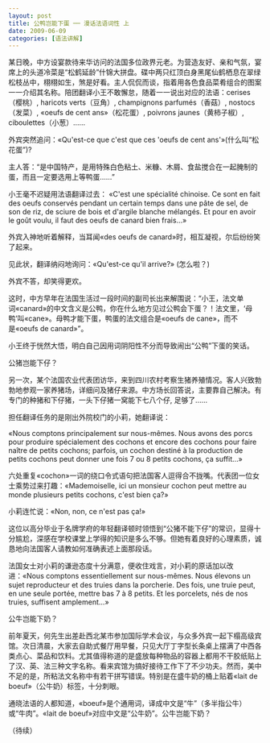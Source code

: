 ```yaml
---
layout: post
title: 公鸭岂能下蛋 ── 漫话法语词性 上
date: 2009-06-09
categories: [语法讲解]  
---
```


某日晚，中方设宴款待来华访问的法国多位政界元老。为营造友好、亲和气氛，宴席上的头道冷菜是“松鹤延龄”什锦大拼盘。碟中两只红顶白身黑尾仙鹤栖息在翠绿松枝丛中，栩栩如生，煞是好看。主人侃侃而谈，指着用各色食品菜肴组合的图案一一介绍其名称。陪团翻译小王不敢懈怠，随着一一说出对应的法语：cerises（樱桃）, haricots verts（豆角）, champignons parfumés（香菇）, nostocs（发菜）, «oeufs de cent ans»（松花蛋）, poivrons jaunes（黄柿子椒）, ciboulettes（小葱）……

外宾突然追问：«Qu'est-ce que c'est que ces 'oeufs de cent ans'»(什么叫“松花蛋”)?

主人答：“是中国特产，是用特殊白色粘土、米糠、木屑、食盐搅合在一起腌制的蛋，而且一定要选用上等鸭蛋……”

小王毫不迟疑用法语翻译过去： «C'est une spécialité chinoise. Ce sont en fait des oeufs conservés pendant un certain temps dans une pâte de sel, de son de riz, de sciure de bois et d'argile blanche mélangés. Et pour en avoir le goût voulu, il faut des oeufs de canard bien frais...»

外宾入神地听着解释，当耳闻«des oeufs de canard»时，相互凝视，尔后纷纷笑了起来。

见此状，翻译纳闷地询问：«Qu'est-ce qu'il arrive?» (怎么啦？)

外宾不答，却笑得更欢。

这时，中方早年在法国生活过一段时间的副司长出来解围说：“小王，法文单词«canard»的中文含义是公鸭，你在什么地方见过公鸭会下蛋？！法文里，‘母鸭’叫«cane»。母鸭才能下蛋，鸭蛋的法文组合是«oeufs de cane»，而不是«oeufs de canard»”。

小王终于恍然大悟，明白自己因用词阴阳性不分而导致闹出“公鸭”下蛋的笑话。

公猪岂能下仔？

另一次，某个法国农业代表团访华，来到四川农村考察生猪养殖情况。客人兴致勃勃地参观一家养猪场，详细问及猪仔来源。中方场长回答说，主要靠自己解决。有专门的种猪和下仔猪，一头下仔猪一窝能下七八个仔, 足够了……

担任翻译任务的是刚出外院校门的小莉，她翻译说：

«Nous comptons principalement sur nous-mêmes. Nous avons des porcs pour produire spécialement des cochons et encore des cochons pour faire naître de petits cochons; parfois, un cochon destiné à la production de petits cochons peut donner une fois 7 ou 8 petits cochons, ça suffit...»

六处重复«cochon»一词的绕口令式语句把法国客人逗得合不拢嘴。代表团一位女士乘势过来打趣：«Mademoiselle, ici un monsieur cochon peut mettre au monde plusieurs petits cochons, c'est bien ça?»

小莉连忙说：«Non, non, ce n'est pas ça!»

这位以高分毕业于名牌学府的年轻翻译顿时领悟到“公猪不能下仔”的常识，显得十分尴尬，深感在学校课堂上学得的知识是多么不够。但她有着良好的心理素质，诚恳地向法国客人请教如何准确表述上面那段话。

法国女士对小莉的谦逊态度十分满意，便收住戏言，对小莉的原话加以改进：«Nous comptons essentiellement sur nous-mêmes. Nous élevons un sujet reproducteur et des truies dans la porcherie. Des fois, une truie peut, en une seule portée, mettre bas 7 à 8 petits. Et les porcelets, nés de nos truies, suffisent amplement...»

公牛岂能下奶？

前年夏天，何先生出差赴西北某市参加国际学术会议，与众多外宾一起下榻高级宾馆。次日清晨，大家去自助式餐厅用早餐，只见大厅丁字型长条桌上摆满了中西各类点心、菜品和饮料。尤其值得称道的是盛放每种物品的容器上都用不干胶纸贴上了汉、英、法三种文字名称。看来宾馆为搞好接待工作下了不少功夫。然而，美中不足的是，所粘法文名称中有若干拼写错误。特别是在盛牛奶的桶上贴着«lait de boeuf»（公牛奶）标签，十分刺眼。

通晓法语的人都知道，«boeuf»是个通用词，译成中文是“牛”（多半指公牛）或“牛肉”。«lait de boeuf»对应中文是“公牛奶”。公牛岂能下奶？

（待续）
